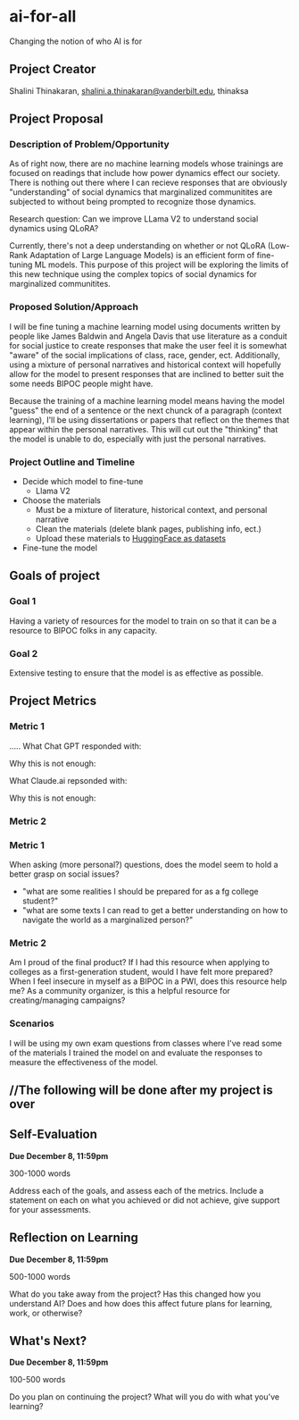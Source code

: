 # ai-for-all
Changing the notion of who AI is for

## Project Creator
Shalini Thinakaran, shalini.a.thinakaran@vanderbilt.edu, thinaksa

## Project Proposal 

### Description of Problem/Opportunity
As of right now, there are no machine learning models whose trainings are focused on readings that include how power dynamics effect our society. There is nothing out there where I can recieve responses that are obviously "understanding" of social dynamics that marginalized communitites are subjected to without being prompted to recognize those dynamics. 

Research question: Can we improve LLama V2 to understand social dynamics using QLoRA?

Currently, there's not a deep understanding on whether or not QLoRA (Low-Rank Adaptation of Large Language Models) is an efficient form of fine-tuning ML models. This purpose of this project will be exploring the limits of this new technique using the complex topics of social dynamics for marginalized communitites. 

### Proposed Solution/Approach
I will be fine tuning a machine learning model using documents written by people like James Baldwin and Angela Davis that use literature as a conduit for social justice to create responses that make the user feel it is somewhat "aware" of the social implications of class, race, gender, ect. Additionally, using a mixture of personal narratives and historical context will hopefully allow for the model to present responses that are inclined to better suit the some needs BIPOC people might have. 

Because the training of a machine learning model means having the model "guess" the end of a sentence or the next chunck of a paragraph (context learning), I'll be using dissertations or papers that reflect on the themes that appear within the personal narratives. This will cut out the "thinking" that the model is unable to do, especially with just the personal narratives. 


### Project Outline and Timeline
* Decide which model to fine-tune
  * Llama V2 
* Choose the materials 
  * Must be a mixture of literature, historical context, and personal narrative
  * Clean the materials (delete blank pages, publishing info, ect.)
  * Upload these materials to [HuggingFace as datasets](https://huggingface.co/docs/datasets/v1.16.0/upload_dataset.html#:~:text=Upload%20your%20files,lines%2C%20text%2C%20and%20Parquet.)
* Fine-tune the model

## Goals of project 

### Goal 1
Having a variety of resources for the model to train on so that it can be a resource to BIPOC folks in any capacity. 

### Goal 2
Extensive testing to ensure that the model is as effective as possible.


## Project Metrics 

### Metric 1
.....
What Chat GPT responded with:

Why this is not enough:

What Claude.ai repsonded with:

Why this is not enough:


### Metric 2

### Metric 1
When asking (more personal?) questions, does the model seem to hold a better grasp on social issues?
* "what are some realities I should be prepared for as a fg college student?"
* "what are some texts I can read to get a better understanding on how to navigate the world as a marginalized person?"

### Metric 2
Am I proud of the final product? If I had this resource when applying to colleges as a first-generation student, would I have felt more prepared? When I feel insecure in myself as a BIPOC in a PWI, does this resource help me? As a community organizer, is this a helpful resource for creating/managing campaigns?

### Scenarios 
I will be using my own exam questions from classes where I've read some of the materials I trained the model on and evaluate the responses to measure the effectiveness of the model. 


## //The following will be done after my project is over
## Self-Evaluation
**Due December 8, 11:59pm**

300-1000 words

Address each of the goals, and assess each of the metrics. Include a statement on each on what you achieved or did not achieve, give support for your assessments.

## Reflection on Learning
**Due December 8, 11:59pm**

500-1000 words

What do you take away from the project? Has this changed how you understand AI? Does and how does this affect future plans for learning, work, or otherwise?

## What's Next?
**Due December 8, 11:59pm**

100-500 words

Do you plan on continuing the project? What will you do with what you've learning?
